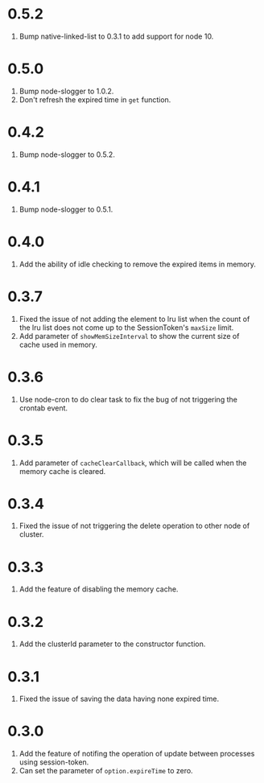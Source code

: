 # 0.5.2

1. Bump native-linked-list to 0.3.1 to add support for node 10.

# 0.5.0

1. Bump node-slogger to 1.0.2.
2. Don't refresh the expired time in `get` function.

# 0.4.2

1. Bump node-slogger to 0.5.2.

# 0.4.1

1. Bump node-slogger to 0.5.1.

# 0.4.0

1. Add the ability of idle checking to remove the expired items in memory.

# 0.3.7

1. Fixed the issue of not adding the element to lru list when the count of the lru list does not come up to the SessionToken's `maxSize` limit.
2. Add parameter of `showMemSizeInterval` to show the current size of cache used in memory.

# 0.3.6

1. Use node-cron to do clear task to fix the bug of not triggering the crontab event.

# 0.3.5

1. Add parameter of `cacheClearCallback`, which will be called when the memory cache is cleared.

# 0.3.4

1. Fixed the issue of not triggering the delete operation to other node of cluster.

# 0.3.3 

1. Add the feature of disabling the memory cache.

# 0.3.2

1. Add the clusterId parameter to the constructor function.

# 0.3.1
1. Fixed the issue of saving the data having none expired time.

# 0.3.0
1. Add the feature of notifing the operation of update between processes using session-token.
2. Can set the parameter of `option.expireTime` to zero.